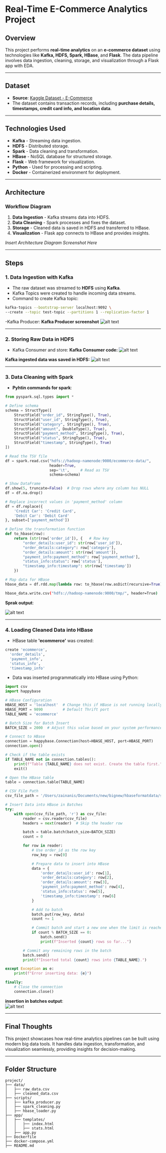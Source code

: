 # **Real-Time E-Commerce Analytics Project**

## **Overview**

This project performs **real-time analytics** on an **e-commerce dataset** using technologies like **Kafka, HDFS, Spark, HBase**, and **Flask**. The data pipeline involves data ingestion, cleaning, storage, and visualization through a Flask app with EDA.

---

## **Dataset**

- **Source**: [Kaggle Dataset - E-Commerce](https://www.kaggle.com/datasets/zainanis1/ecommerce-dataset)
- The dataset contains transaction records, including **purchase details, timestamps, credit card info, and location data**.

---

## **Technologies Used**

- **Kafka** - Streaming data ingestion.
- **HDFS** - Distributed storage.
- **Spark** - Data cleaning and transformation.
- **HBase** - NoSQL database for structured storage.
- **Flask** - Web framework for visualization.
- **Python** - Used for processing and scripting.
- **Docker** - Containerized environment for deployment.

---

## **Architecture**

### **Workflow Diagram**

1. **Data Ingestion** - Kafka streams data into HDFS.
2. **Data Cleaning** - Spark processes and fixes the dataset.
3. **Storage** - Cleaned data is saved in HDFS and transferred to HBase.
4. **Visualization** - Flask app connects to HBase and provides insights.

_Insert Architecture Diagram Screenshot Here_

---

## **Steps**

### **1. Data Ingestion with Kafka**

- The raw dataset was streamed to **HDFS** using **Kafka**.
- Kafka Topics were created to handle incoming data streams.
- Command to create Kafka topic:

```bash
kafka-topics --bootstrap-server localhost:9092 \
--create --topic test-topic --partitions 1 --replication-factor 1
```

-Kafka Producer:
**Kafka Producer screenshot**
![alt text](image.png)

---

### **2. Storing Raw Data in HDFS**

- Kafka Consumer and store:
  **Kafka Consumer code:**
  ![alt text](image-2.png)

**Kafka ingested data was saved in HDFS:**
![alt text](image-1.png)

---

### **3. Data Cleaning with Spark**

- **Pyhtin commands for spark**:

```python
from pyspark.sql.types import *

# Define schema
schema = StructType([
    StructField("order_id", StringType(), True),
    StructField("user_id", StringType(), True),
    StructField("category", StringType(), True),
    StructField("amount", DoubleType(), True),
    StructField("payment_method", StringType(), True),
    StructField("status", StringType(), True),
    StructField("timestamp", StringType(), True)
])

# Read the TSV file
df = spark.read.csv("hdfs://hadoop-namenode:9000/ecommerce-data/",
                    header=True,
                    sep='\t',     # Read as TSV
                    schema=schema)

# Show DataFrame
df.show(5, truncate=False)  # Drop rows where any column has NULL
df = df.na.drop()

# Replace incorrect values in 'payment_method' column
df = df.replace({
    'Credit Car': 'Credit Card',
    'Debit Car': 'Debit Card'
}, subset=['payment_method'])

# Define the transformation function
def to_hbase(row):
    return (str(row['order_id']), {   # Row key
        "order_details:user_id": str(row['user_id']),
        "order_details:category": row['category'],
        "order_details:amount": str(row['amount']),
        "payment_info:payment_method": row['payment_method'],
        "status_info:status": row['status'],
        "timestamp_info:timestamp": str(row['timestamp'])
    })

# Map data for HBase
hbase_data = df.rdd.map(lambda row: to_hbase(row.asDict(recursive=True)))

```

```bash
hbase_data.write.csv("hdfs://hadoop-namenode:9000/tmp/", header=True)
```

**Sprak output**:

![alt text](image-3.png)

---

### **4. Loading Cleaned Data into HBase**

- HBase table **'ecommerce'** was created:

```bash
create 'ecommerce',
  'order_details',
  'payment_info',
  'status_info',
  'timestamp_info'
```

- Data was inserted programmatically into HBase using Python:

```python
import csv
import happybase

# HBase Configuration
HBASE_HOST = 'localhost'  # Change this if HBase is not running locally
HBASE_PORT = 9090         # Default Thrift port
TABLE_NAME = 'ecommerce'

# Batch Size for Batch Insert
BATCH_SIZE = 2000  # Adjust this value based on your system performance

# Connect to HBase
connection = happybase.Connection(host=HBASE_HOST, port=HBASE_PORT)
connection.open()

# Check if the table exists
if TABLE_NAME not in connection.tables():
    print(f"Table {TABLE_NAME} does not exist. Create the table first.")
    exit()

# Open the HBase table
table = connection.table(TABLE_NAME)

# CSV File Path
csv_file_path = '/Users/zainanis/Documents/new/bignew/hbaseformatdata/split_csvs/split_part_5.csv'

# Insert Data into HBase in Batches
try:
    with open(csv_file_path, 'r') as csv_file:
        reader = csv.reader(csv_file)
        headers = next(reader)  # Skip the header row

        batch = table.batch(batch_size=BATCH_SIZE)
        count = 0

        for row in reader:
            # Use order_id as the row key
            row_key = row[0]

            # Prepare data to insert into HBase
            data = {
                'order_details:user_id': row[1],
                'order_details:category': row[2],
                'order_details:amount': row[3],
                'payment_info:payment_method': row[4],
                'status_info:status': row[5],
                'timestamp_info:timestamp': row[6]
            }

            # Add to batch
            batch.put(row_key, data)
            count += 1

            # Commit batch and start a new one when the limit is reached
            if count % BATCH_SIZE == 0:
                batch.send()
                print(f"Inserted {count} rows so far...")

        # Commit any remaining rows in the batch
        batch.send()
        print(f"Inserted total {count} rows into {TABLE_NAME}.")

except Exception as e:
    print(f"Error inserting data: {e}")

finally:
    # Close the connection
    connection.close()
```

**insertion in batches output**:  
![alt text](image-4.png)

---

## **Final Thoughts**

This project showcases how real-time analytics pipelines can be built using modern big data tools. It handles data ingestion, transformation, and visualization seamlessly, providing insights for decision-making.

---

## **Folder Structure**

```
project/
├── data/
│   ├── raw_data.csv
│   ├── cleaned_data.csv
├── scripts/
│   ├── kafka_producer.py
│   ├── spark_cleaning.py
│   ├── hbase_loader.py
├── app/
│   ├── templates/
│   │   ├── index.html
│   │   ├── stats.html
│   ├── app.py
├── Dockerfile
├── docker-compose.yml
├── README.md
```
